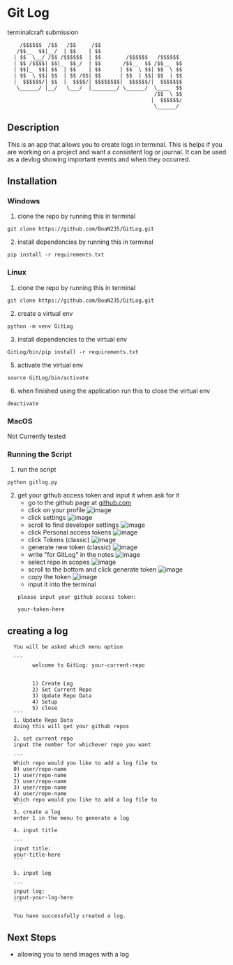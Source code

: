 # Git Log
terminalcraft submission

```
    /$$$$$$  /$$   /$$     /$$                          
   /$$__  $$|__/  | $$    | $$                          
  | $$  \__/ /$$ /$$$$$$  | $$        /$$$$$$   /$$$$$$ 
  | $$ /$$$$| $$|_  $$_/  | $$       /$$__  $$ /$$__  $$
  | $$|_  $$| $$  | $$    | $$      | $$  \ $$| $$  \ $$
  | $$  \ $$| $$  | $$ /$$| $$      | $$  | $$| $$  | $$
  |  $$$$$$/| $$  |  $$$$/| $$$$$$$$|  $$$$$$/|  $$$$$$$
   \______/ |__/   \___/  |________/ \______/  \____  $$
                                               /$$  \ $$
                                              |  $$$$$$/
                                               \______/
```
## Description
This is an app that allows you to create logs in terminal. This is helps if you are working on a project and want a consistent log or journal. It can be used as a devlog showing important events and when they occurred.

## Installation

### Windows
1. clone the repo by running this in terminal

```
git clone https://github.com/BoaN235/GitLog.git
```

2. install dependencies by running this in terminal
```
pip install -r requirements.txt
```
### Linux
1. clone the repo by running this in terminal

```
git clone https://github.com/BoaN235/GitLog.git
```

2. create a virtual env 
```
python -m venv GitLog
```

3. install dependencies to the virtual env
```
GitLog/bin/pip install -r requirements.txt
```

5. activate the virtual env
```
source GitLog/bin/activate
```

6. when finished using the application run this to close the virtual env
```
deactivate 
```

### MacOS

Not Currently tested

### Running the Script

1. run the script
```
python gitlog.py
```

2. get your github access token and input it when ask for it
    - go to the github page at [github.com](https://github.com/)
    - click on your profile
          ![image](https://github.com/user-attachments/assets/caf7b4aa-830f-4c1a-9820-8f9fcff9888b)
    - click settings
          ![image](https://github.com/user-attachments/assets/a43da35e-7cae-4462-a91a-af7095556f40)
    - scroll to find developer settings
          ![image](https://github.com/user-attachments/assets/8f4f6b57-ee5d-445e-b9aa-395ab70768dc)
    - click Personal access tokens
          ![image](https://github.com/user-attachments/assets/a1a1b54d-bfea-4efa-b645-5e71c5549cd1)
    - click Tokens (classic)
          ![image](https://github.com/user-attachments/assets/73bc8f72-7516-41eb-8c03-84ee7a737d99)
    - generate new token (classic)
          ![image](https://github.com/user-attachments/assets/ab16e282-2685-4bd7-8985-1e84f0a6f4b8)
    - write "for GitLog" in the notes
          ![image](https://github.com/user-attachments/assets/67b374df-1bd0-4a24-995e-d808fb0561f0)
    - select repo in scopes
          ![image](https://github.com/user-attachments/assets/967e9478-2b67-4858-af9e-ee0de7bcffaf)
    - scroll to the bottom and click generate token
          ![image](https://github.com/user-attachments/assets/5bce4c5e-3b0a-475b-b0ea-ebfcd2b732ea)
    - copy the token
          ![image](https://github.com/user-attachments/assets/70401201-1c58-48ca-aa8f-fa6ccb2b480d)
    - input it into the terminal
    ```
    please input your github access token:

    your-token-here

    ```

## creating a log
      You will be asked which menu option 

      ```
            welcome to GitLog: your-current-repo


            1) Create Log 
            2) Set Current Repo 
            3) Update Repo Data 
            4) Setup 
            5) close
      ```
      1. Update Repo Data
      doing this will get your github repos

      2. set current repo
      input the number for whichever repo you want

      ```
      Which repo would you like to add a log file to
      0) user/repo-name
      1) user/repo-name
      2) user/repo-name
      3) user/repo-name
      4) user/repo-name
      Which repo would you like to add a log file to
      ```
      3. create a log
      enter 1 in the menu to generate a log

      4. input title

      ```
      input title:
      your-title-here
      ```
      
      5. input log

      ```
      input log:
      input-your-log-here
      ```

      You have successfully created a log.

## Next Steps
- allowing you to send images with a log

